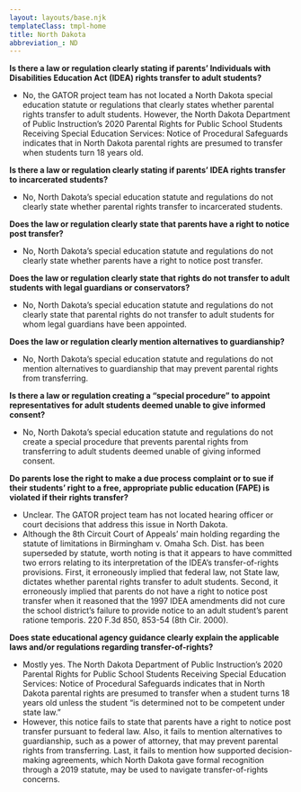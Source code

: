 ```yaml
---
layout: layouts/base.njk
templateClass: tmpl-home
title: North Dakota
abbreviation_: ND
---
```


**Is there a law or regulation clearly stating if parents’ Individuals with Disabilities Education Act (IDEA) rights transfer to adult students?**

- No, the GATOR project team has not located a North Dakota special education statute or regulations that clearly states whether parental rights transfer to adult students. However, the North Dakota Department of Public Instruction’s 2020 Parental Rights for Public School Students Receiving Special Education Services: Notice of Procedural Safeguards indicates that in North Dakota parental rights are presumed to transfer when students turn 18 years old.

**Is there a law or regulation clearly stating if parents’ IDEA rights transfer to incarcerated students?**

- No, North Dakota’s special education statute and regulations do not clearly state whether parental rights transfer to incarcerated students.

**Does the law or regulation clearly state that parents have a right to notice post transfer?**

- No, North Dakota’s special education statute and regulations do not clearly state whether parents have a right to notice post transfer.

**Does the law or regulation clearly state that rights do not transfer to adult students with legal guardians or conservators?**

- No, North Dakota’s special education statute and regulations do not clearly state that parental rights do not transfer to adult students for whom legal guardians have been appointed.

**Does the law or regulation clearly mention alternatives to guardianship?**

- No, North Dakota’s special education statute and regulations do not mention alternatives to guardianship that may prevent parental rights from transferring.

**Is there a law or regulation creating a “special procedure” to appoint representatives for adult students deemed unable to give informed consent?**

- No, North Dakota’s special education statute and regulations do not create a special procedure that prevents parental rights from transferring to adult students deemed unable of giving informed consent.

**Do parents lose the right to make a due process complaint or to sue if their students’ right to a free, appropriate public education (FAPE) is violated if their rights transfer?**

- Unclear. The GATOR project team has not located hearing officer or court decisions that address this issue in North Dakota.
- Although the 8th Circuit Court of Appeals’ main holding regarding the statute of limitations in Birmingham v. Omaha Sch. Dist. has been superseded by statute, worth noting is that it appears to have committed two errors relating to its interpretation of the IDEA’s transfer-of-rights provisions. First, it erroneously implied that federal law, not State law, dictates whether parental rights transfer to adult students. Second, it erroneously implied that parents do not have a right to notice post transfer when it reasoned that the 1997 IDEA amendments did not cure the school district’s failure to provide notice to an adult student’s parent ratione temporis. 220 F.3d 850, 853-54 (8th Cir. 2000).

**Does state educational agency guidance clearly explain the applicable laws and/or regulations regarding transfer-of-rights?**

- Mostly yes. The North Dakota Department of Public Instruction’s 2020 Parental Rights for Public School Students Receiving Special Education Services: Notice of Procedural Safeguards indicates that in North Dakota parental rights are presumed to transfer when a student turns 18 years old unless the student “is determined not to be competent under state law.”
- However, this notice fails to state that parents have a right to notice post transfer pursuant to federal law. Also, it fails to mention alternatives to guardianship, such as a power of attorney, that may prevent parental rights from transferring. Last, it fails to mention how supported decision-making agreements, which North Dakota gave formal recognition through a 2019 statute, may be used to navigate transfer-of-rights concerns.
